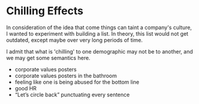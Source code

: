 # Chilling Effects

In consideration of the idea that come things can taint a company's culture, I wanted to experiment with building a list.  In theory, this list would not get outdated, except maybe over very long periods of time. 

I admit that what is 'chilling' to one demographic may not be to another, and we may get some semantics here.

* corporate values posters
* corporate values posters in the bathroom
* feeling like one is being abused for the bottom line
* good HR
* “Let’s circle back” punctuating every sentence